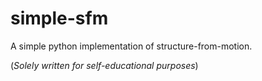 # simple-sfm

A simple python implementation of structure-from-motion.

(*Solely written for self-educational purposes*)